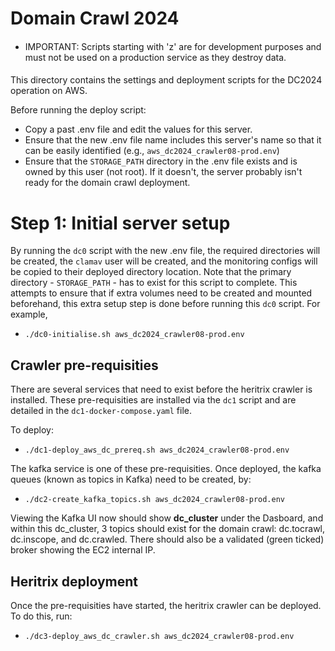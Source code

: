 # Domain Crawl 2024

####
* IMPORTANT: Scripts starting with 'z' are for development purposes and must not be used on a production service as they destroy data.
####

This directory contains the settings and deployment scripts for the DC2024 operation on AWS.

Before running the deploy script:
- Copy a past .env file and edit the values for this server.
- Ensure that the new .env file name includes this server's name so that it can be easily identified (e.g., `aws_dc2024_crawler08-prod.env`)
- Ensure that the `STORAGE_PATH` directory in the .env file exists and is owned by this user (not root). If it doesn't, the server probably isn't ready for the domain crawl deployment.


# Step 1: Initial server setup

By running the `dc0` script with the new .env file, the required directories will be created, the `clamav` user will be created, and the monitoring configs will be copied to their deployed directory location. Note that the primary directory - `STORAGE_PATH` - has to exist for this script to complete. This attempts to ensure that if extra volumes need to be created and mounted beforehand, this extra setup step is done before running this `dc0` script. For example,
* `./dc0-initialise.sh aws_dc2024_crawler08-prod.env`

## Crawler pre-requisities

There are several services that need to exist before the heritrix crawler is installed. These pre-requisities are installed via the `dc1` script and are detailed in the `dc1-docker-compose.yaml` file.

To deploy:
* `./dc1-deploy_aws_dc_prereq.sh aws_dc2024_crawler08-prod.env`

The kafka service is one of these pre-requisities. Once deployed, the kafka queues (known as topics in Kafka) need to be created, by:
* `./dc2-create_kafka_topics.sh aws_dc2024_crawler08-prod.env`

Viewing the Kafka UI now should show **dc_cluster** under the Dasboard, and within this dc_cluster, 3 topics should exist for the domain crawl: dc.tocrawl, dc.inscope, and dc.crawled. There should also be a validated (green ticked) broker showing the EC2 internal IP.


## Heritrix deployment

Once the pre-requisities have started, the heritrix crawler can be deployed. To do this, run:
* `./dc3-deploy_aws_dc_crawler.sh aws_dc2024_crawler08-prod.env`


